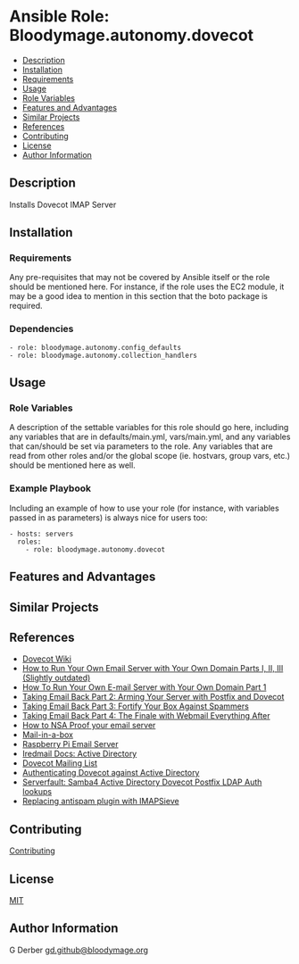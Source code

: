 Ansible Role: Bloodymage.autonomy.dovecot
===============

- [Description](#description)
- [Installation](#installation)
- [Requirements](#requirements)
- [Usage](#usage)
- [Role Variables](#role-variables)
- [Features and Advantages](#features-and-advantages)
- [Similar Projects](#similar-projects)
- [References](#references)
- [Contributing](#contributing)
- [License](#license)
- [Author Information](#author-information)

Description
-----------
Installs Dovecot IMAP Server

Installation
------------

### Requirements

Any pre-requisites that may not be covered by Ansible itself or the role should be mentioned here. For instance, if the role uses the EC2 module, it may be a good idea to mention in this section that the boto package is required.

### Dependencies
```
- role: bloodymage.autonomy.config_defaults
- role: bloodymage.autonomy.collection_handlers
```

Usage
-----

### Role Variables

A description of the settable variables for this role should go here, including any variables that are in defaults/main.yml, vars/main.yml, and any variables that can/should be set via parameters to the role. Any variables that are read from other roles and/or the global scope (ie. hostvars, group vars, etc.) should be mentioned here as well.

### Example Playbook

Including an example of how to use your role (for instance, with variables passed in as parameters) is always nice for users too:

    - hosts: servers
      roles:
        - role: bloodymage.autonomy.dovecot

Features and Advantages
-----------------------


Similar Projects
----------------

References
----------
- [Dovecot Wiki](https://wiki.dovecot.org/)
- [How to Run Your Own Email Server with Your Own Domain Parts I, II, III (Slightly outdated)](https://www.neowin.net/forum/topic/1206123-how-to-run-your-own-email-server-with-your-own-domain-parts-i-ii-iii/)
- [How To Run Your Own E-mail Server with Your Own Domain Part 1](http://arstechnica.com/information-technology/2014/02/how-to-run-your-own-e-mail-server-with-your-own-domain-part-1)
- [Taking Email Back Part 2: Arming Your Server with Postfix and Dovecot](https://arstechnica.com/information-technology/2014/03/taking-e-mail-back-part-2-arming-your-server-with-postfix-dovecot/)
- [Taking Email Back Part 3: Fortify Your Box Against Spammers](http://arstechnica.com/business/2014/03/taking-e-mail-back-part-3-fortifying-your-box-against-spammers/)
- [Taking Email Back Part 4: The Finale with Webmail Everything After](http://arstechnica.com/information-technology/2014/04/taking-e-mail-back-part-4-the-finale-with-webmail-everything-after/)
- [How to NSA Proof your email server](https://sealedabstract.com/code/nsa-proof-your-e-mail-in-2-hours)
- [Mail-in-a-box](https://mailinabox.email)
- [Raspberry Pi Email Server](https://samhobbs.co.uk/raspberry-pi-email-server)
- [Iredmail Docs: Active Directory](https://docs.iredmail.org/active.directory.html)
- [Dovecot Mailing List](https://dovecot.org/list/dovecot/2010-February/046763.html)
- [Authenticating Dovecot against Active Directory](https://wiki.samba.org/index.php/Authenticating_Dovecot_against_Active_Directory)
- [Serverfault: Samba4 Active Directory Dovecot Postfix LDAP Auth lookups](https://serverfault.com/questions/771252/samba4-active-directory-dovecot-postfix-ldap-auth-lookups)
- [Replacing antispam plugin with IMAPSieve](https://doc.dovecot.org/configuration_manual/howto/antispam_with_sieve/)

Contributing
------------
[Contributing](../../CONTRIBUTING.md)

License
-------
[MIT](../../LICENSE.md)

Author Information
------------------
G Derber
gd.github@bloodymage.org
